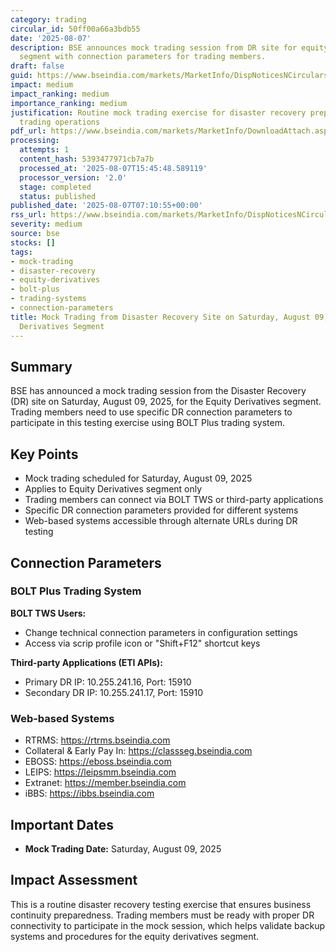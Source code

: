 ```yaml
---
category: trading
circular_id: 50ff00a66a3bdb55
date: '2025-08-07'
description: BSE announces mock trading session from DR site for equity derivatives
  segment with connection parameters for trading members.
draft: false
guid: https://www.bseindia.com/markets/MarketInfo/DispNoticesNCirculars.aspx?Noticeid={BF16FFBB-30E6-4B67-AA18-26BFDDD27DB8}&noticeno=20250807-3&dt=08/07/2025&icount=3&totcount=68&flag=0
impact: medium
impact_ranking: medium
importance_ranking: medium
justification: Routine mock trading exercise for disaster recovery preparedness affecting
  trading operations
pdf_url: https://www.bseindia.com/markets/MarketInfo/DownloadAttach.aspx?id=20250807-3&attachedId=c4169db5-b18b-496b-84fd-f1b22f3687e8
processing:
  attempts: 1
  content_hash: 5393477971cb7a7b
  processed_at: '2025-08-07T15:45:48.589119'
  processor_version: '2.0'
  stage: completed
  status: published
published_date: '2025-08-07T07:10:55+00:00'
rss_url: https://www.bseindia.com/markets/MarketInfo/DispNoticesNCirculars.aspx?Noticeid={BF16FFBB-30E6-4B67-AA18-26BFDDD27DB8}&noticeno=20250807-3&dt=08/07/2025&icount=3&totcount=68&flag=0
severity: medium
source: bse
stocks: []
tags:
- mock-trading
- disaster-recovery
- equity-derivatives
- bolt-plus
- trading-systems
- connection-parameters
title: Mock Trading from Disaster Recovery Site on Saturday, August 09, 2025 for Equity
  Derivatives Segment
---
```


## Summary

BSE has announced a mock trading session from the Disaster Recovery (DR) site on Saturday, August 09, 2025, for the Equity Derivatives segment. Trading members need to use specific DR connection parameters to participate in this testing exercise using BOLT Plus trading system.

## Key Points

- Mock trading scheduled for Saturday, August 09, 2025
- Applies to Equity Derivatives segment only
- Trading members can connect via BOLT TWS or third-party applications
- Specific DR connection parameters provided for different systems
- Web-based systems accessible through alternate URLs during DR testing

## Connection Parameters

### BOLT Plus Trading System

**BOLT TWS Users:**
- Change technical connection parameters in configuration settings
- Access via scrip profile icon or "Shift+F12" shortcut keys

**Third-party Applications (ETI APIs):**
- Primary DR IP: 10.255.241.16, Port: 15910
- Secondary DR IP: 10.255.241.17, Port: 15910

### Web-based Systems

- RTRMS: https://rtrms.bseindia.com
- Collateral & Early Pay In: https://classseg.bseindia.com
- EBOSS: https://eboss.bseindia.com
- LEIPS: https://leipsmm.bseindia.com
- Extranet: https://member.bseindia.com
- iBBS: https://ibbs.bseindia.com

## Important Dates

- **Mock Trading Date:** Saturday, August 09, 2025

## Impact Assessment

This is a routine disaster recovery testing exercise that ensures business continuity preparedness. Trading members must be ready with proper DR connectivity to participate in the mock session, which helps validate backup systems and procedures for the equity derivatives segment.